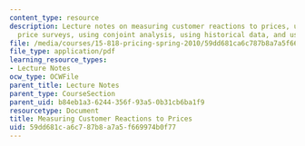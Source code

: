 ```yaml
---
content_type: resource
description: Lecture notes on measuring customer reactions to prices, uncontrolled
  price surveys, using conjoint analysis, using historical data, and using field experiments.
file: /media/courses/15-818-pricing-spring-2010/59dd681ca6c787b8a7a5f669974b0f77_MIT15_818S10_lec04.pdf
file_type: application/pdf
learning_resource_types:
- Lecture Notes
ocw_type: OCWFile
parent_title: Lecture Notes
parent_type: CourseSection
parent_uid: b84eb1a3-6244-356f-93a5-0b31cb6ba1f9
resourcetype: Document
title: Measuring Customer Reactions to Prices
uid: 59dd681c-a6c7-87b8-a7a5-f669974b0f77
---
```

